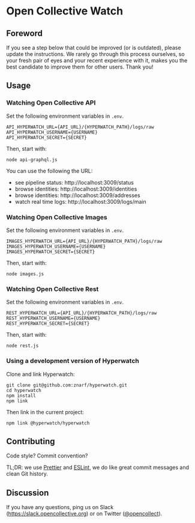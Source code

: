 # Open Collective Watch

## Foreword

If you see a step below that could be improved (or is outdated), please update the instructions. We rarely go through this process ourselves, so your fresh pair of eyes and your recent experience with it, makes you the best candidate to improve them for other users. Thank you!

## Usage

### Watching Open Collective API

Set the following environment variables in `.env`.

```
API_HYPERWATCH_URL={API_URL}/{HYPERWATCH_PATH}/logs/raw
API_HYPERWATCH_USERNAME={USERNAME}
API_HYPERWATCH_SECRET={SECRET}
```

Then, start with:

```
node api-graphql.js
```

You can use the following the URL:

- see pipeline status: http://localhost:3009/status
- browse identities: http://localhost:3009/identities
- browse identities: http://localhost:3009/addresses
- watch real time logs: http://localhost:3009/logs/main

### Watching Open Collective Images

Set the following environment variables in `.env`.

```
IMAGES_HYPERWATCH_URL={API_URL}/{HYPERWATCH_PATH}/logs/raw
IMAGES_HYPERWATCH_USERNAME={USERNAME}
IMAGES_HYPERWATCH_SECRET={SECRET}
```

Then, start with:

```
node images.js
```

### Watching Open Collective Rest

Set the following environment variables in `.env`.

```
REST_HYPERWATCH_URL={API_URL}/{HYPERWATCH_PATH}/logs/raw
REST_HYPERWATCH_USERNAME={USERNAME}
REST_HYPERWATCH_SECRET={SECRET}
```

Then, start with:

```
node rest.js
```

### Using a development version of Hyperwatch

Clone and link Hyperwatch:

```
git clone git@github.com:znarf/hyperwatch.git
cd hyperwatch
npm install
npm link
```

Then link in the current project:

```
npm link @hyperwatch/hyperwatch
```

## Contributing

Code style? Commit convention?

TL;DR: we use [Prettier](https://prettier.io/) and [ESLint](https://eslint.org/), we do like great commit messages and clean Git history.

## Discussion

If you have any questions, ping us on Slack
(https://slack.opencollective.org) or on Twitter
([@opencollect](https://twitter.com/opencollect)).
